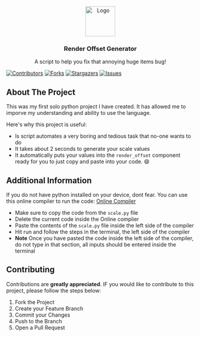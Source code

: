 <!-- PROJECT LOGO -->
<br />
<p align="center">
  <a href="https://github.com/Ultr4Anubis/Minecraft-Item-Scale/">
    <img src="images/headshot.png" alt="Logo" width="80" height="80">
  </a>

  <h3 align="center">Render Offset Generator</h3>

  <p align="center">
    A script to help you fix that annoying huge items bug!
    <br />
  </p>
</p>

  [![Contributors][contributors-shield]][contributors-url]
  [![Forks][forks-shield]][forks-url]
  [![Stargazers][stars-shield]][stars-url]
  [![Issues][issues-shield]][issues-url]



<!-- ABOUT THE PROJECT -->
## About The Project

This was my first solo python project I have created. It has allowed me to imporve my understanding and ability to use the language.

Here's why this project is useful:
* Is script automates a very boring and tedious task that no-one wants to do
* It takes about 2 seconds to generate your scale values
* It automatically puts your values into the `render_offset` component ready for you to just copy and paste into your code. :smile:

<!-- ADDITIONAL INFORMATION -->
## Additional Information

If you do not have python installed on your device, dont fear. You can use this online compiler to run the code: [Online Compiler](https://www.programiz.com/python-programming/online-compiler/)
* Make sure to copy the code from the `scale.py` file
* Delete the current code inside the Online complier
* Paste the contents of the `scale.py` file inside the left side of the compiler
* Hit run and follow the steps in the terminal, the left side of the compiler
* **Note** Once you have pasted the code inside the left side of the compiler, do not type in that section, all inputs should be entered inside the terminal

<!-- CONTRIBUTING -->
## Contributing

Contributions are **greatly appreciated**. IF you would like to contribute to this project, please follow the steps below:

1. Fork the Project
2. Create your Feature Branch
3. Commit your Changes
4. Push to the Branch
5. Open a Pull Request

<!-- MARKDOWN LINKS & IMAGES -->
<!-- https://www.markdownguide.org/basic-syntax/#reference-style-links -->
[contributors-shield]: https://img.shields.io/github/contributors/Ultr4Anubis/Minecraft-Item-Scale.svg?style=for-the-badge
[contributors-url]: https://github.com/Ultr4Anubis/Minecraft-Item-Scale/graphs/contributors
[forks-shield]: https://img.shields.io/github/forks/Ultr4Anubis/Minecraft-Item-Scale.svg?style=for-the-badge
[forks-url]: https://github.com/Ultr4Anubis/Minecraft-Item-Scale/network/members
[stars-shield]: https://img.shields.io/github/stars/Ultr4Anubis/Minecraft-Item-Scale.svg?style=for-the-badge
[stars-url]: https://github.com/Ultr4Anubis/Minecraft-Item-Scale/stargazers
[issues-shield]: https://img.shields.io/github/issues/Ultr4Anubis/Minecraft-Item-Scale.svg?style=for-the-badge
[issues-url]: https://github.com/Ultr4Anubis/Minecraft-Item-Scale/issues

